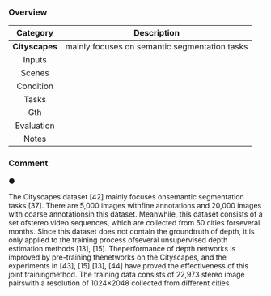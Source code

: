 ### Overview

| Category | Description |
| :--: | -- |
| **Cityscapes** | mainly focuses on semantic segmentation tasks |
| Inputs |  | 
| Scenes |  |
| Condition |  | 
| Tasks |  |
| Gth |  |
| Evaluation |  |
| Notes |  |


### Comment
● 

The Cityscapes dataset [42] mainly focuses onsemantic segmentation tasks [37]. There are 5,000 images withfine  annotations  and  20,000  images  with  coarse  annotationsin  this  dataset.  Meanwhile,  this  dataset  consists  of  a  set  ofstereo video sequences, which are collected from 50 cities forseveral months. Since this dataset does not contain the groundtruth  of  depth,  it  is  only  applied  to  the  training  process  ofseveral unsupervised depth estimation methods [13], [15]. Theperformance of depth networks is improved by pre-training thenetworks on the Cityscapes, and the experiments in [43], [15],[13],  [44]  have  proved  the  effectiveness  of  this  joint  trainingmethod. The training data consists of 22,973 stereo image pairswith a resolution of 1024×2048 collected from different cities